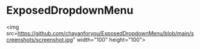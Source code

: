 # ExposedDropdownMenu

<img src=https://github.com/chayanforyou/ExposedDropdownMenu/blob/main/screenshots/screenshot.jpg" width="100" height="100">
